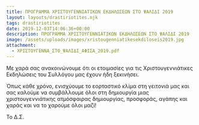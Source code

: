 ```yaml
---
title: ΠΡΟΓΡΑΜΜΑ ΧΡΙΣΤΟΥΓΕΝΝΙΑΤΙΚΩΝ ΕΚΔΗΛΩΣΕΩΝ ΣΤΟ ΨΑΛΙΔΙ 2019
layout: layouts/drastiriotites.njk
tags: drastiriotites
date: 2019-12-03T14:06:36+00:00
description: ΠΡΟΓΡΑΜΜΑ ΧΡΙΣΤΟΥΓΕΝΝΙΑΤΙΚΩΝ ΕΚΔΗΛΩΣΕΩΝ ΣΤΟ ΨΑΛΙΔΙ 2019
image: /assets/uploads/images/xristougenniatikesekdiloseis2019.jpg
attachment:
  - ΧΡΙΣΤΟΥΓΕΝΝΑ_ΣΤΟ_ΨΑΛΙΔΙ_ΑΦΙΣΑ_2019.pdf
---
```


Με χαρά σας ανακοινώνουμε ότι οι ετοιμασίες για τις Χριστουγεννιάτικες Εκδηλώσεις του Συλλόγου μας έχουν ήδη ξεκινήσει.

Όπως κάθε χρόνο, ενισχύουμε το εορταστικό κλίμα στη γειτονιά μας και σας καλούμε να συμβάλλουμε όλοι στη δημιουργία μιας χριστουγεννιάτικης ατμόσφαιρας δημιουργίας, προσφοράς, αγάπης και χαράς και να το χαρούμε όλοι μαζί!

Το Δ.Σ.

<!-- excerpt -->
